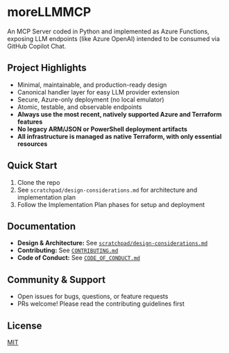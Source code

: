 # moreLLMMCP

An MCP Server coded in Python and implemented as Azure Functions, exposing LLM endpoints (like Azure OpenAI) intended to be consumed via GitHub Copilot Chat.

## Project Highlights
- Minimal, maintainable, and production-ready design
- Canonical handler layer for easy LLM provider extension
- Secure, Azure-only deployment (no local emulator)
- Atomic, testable, and observable endpoints
- **Always use the most recent, natively supported Azure and Terraform features**
- **No legacy ARM/JSON or PowerShell deployment artifacts**
- **All infrastructure is managed as native Terraform, with only essential resources**

## Quick Start
1. Clone the repo
2. See `scratchpad/design-considerations.md` for architecture and implementation plan
3. Follow the Implementation Plan phases for setup and deployment

## Documentation
- **Design & Architecture:** See [`scratchpad/design-considerations.md`](scratchpad/design-considerations.md)
- **Contributing:** See [`CONTRIBUTING.md`](CONTRIBUTING.md)
- **Code of Conduct:** See [`CODE_OF_CONDUCT.md`](CODE_OF_CONDUCT.md)

## Community & Support
- Open issues for bugs, questions, or feature requests
- PRs welcome! Please read the contributing guidelines first

## License
[MIT](LICENSE)
